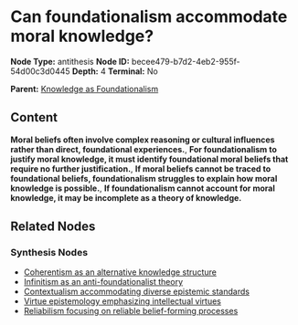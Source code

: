 # Can foundationalism accommodate moral knowledge?

**Node Type:** antithesis
**Node ID:** becee479-b7d2-4eb2-955f-54d00c3d0445
**Depth:** 4
**Terminal:** No

**Parent:** [Knowledge as Foundationalism](knowledge-as-foundationalism-synthesis-84a554d6-6e02-4ebc-80c9-27dbbf6be36d.md)

## Content

**Moral beliefs often involve complex reasoning or cultural influences rather than direct, foundational experiences.**, **For foundationalism to justify moral knowledge, it must identify foundational moral beliefs that require no further justification.**, **If moral beliefs cannot be traced to foundational beliefs, foundationalism struggles to explain how moral knowledge is possible.**, **If foundationalism cannot account for moral knowledge, it may be incomplete as a theory of knowledge.**

## Related Nodes

### Synthesis Nodes

- [Coherentism as an alternative knowledge structure](coherentism-as-an-alternative-knowledge-structure-synthesis-3d7c6142-495e-494f-81e4-339effdd0c21.md)
- [Infinitism as an anti-foundationalist theory](infinitism-as-an-anti-foundationalist-theory-synthesis-026f149a-5133-4b17-883f-c33340159a20.md)
- [Contextualism accommodating diverse epistemic standards](contextualism-accommodating-diverse-epistemic-standards-synthesis-4e232c57-7f69-41e9-8f19-df2c10895234.md)
- [Virtue epistemology emphasizing intellectual virtues](virtue-epistemology-emphasizing-intellectual-virtues-synthesis-30cb9f44-ffda-41f7-9998-d93d7dc2aad5.md)
- [Reliabilism focusing on reliable belief-forming processes](reliabilism-focusing-on-reliable-belief-forming-processes-synthesis-86ed9a14-b8d0-4070-bf88-9e6c417c6386.md)
